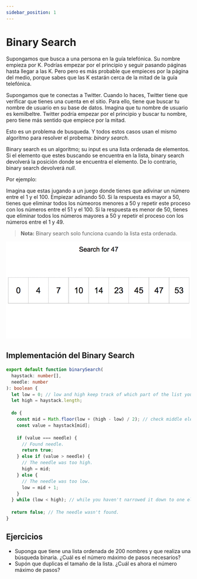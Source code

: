 ```yaml
---
sidebar_position: 1
---
```


# Binary Search

Supongamos que busca a una persona en la guía telefónica. Su nombre empieza por K. Podrías empezar
por el principio y seguir pasando páginas hasta llegar a las K. Pero pero es más probable
que empieces por la página del medio, porque sabes que las K estarán cerca de la
mitad de la guía telefónica.

Supongamos que te conectas a Twitter. Cuando lo haces, Twitter tiene que verificar que tienes una
cuenta en el sitio. Para ello, tiene que buscar tu nombre de usuario en su base de datos. Imagina
que tu nombre de usuario es kemilbeltre. Twitter podría empezar por el principio y buscar
tu nombre, pero tiene más sentido que empiece por la mitad.

Esto es un problema de busqueda. Y todos estos casos usan el mismo algoritmo
para resolver el probema: _binary search_.

Binary search es un algoritmo; su input es una lista ordenada de elementos.
Si el elemento que estes buscando se encuentra en la lista, binary search devolverá
la posición donde se encuentra el elemento. De lo contrario, binary search devolverá _null_.

Por ejemplo:

Imagina que estas jugando a un juego donde tienes que adivinar un número entre el 1 y el 100.
Empiezar adinando 50. Si la respuesta es mayor a 50, tienes que eliminar todos los númeoros
menores a 50 y repetir este proceso con los números entre el 51 y el 100. Si la respuesta es
menor de 50, tienes que eliminar todos los números mayores a 50 y repetir el proceso
con los números entre el 1 y 49.

> **Nota:**
> Binary search solo funciona cuando la lista esta ordenada.

![Binary search animation](../../../../../static/img/bs_animation)

## Implementación del Binary Search

```ts
export default function binarySearch(
  haystack: number[],
  needle: number
): boolean {
  let low = 0; // low and high keep track of which part of the list you'll search in.
  let high = haystack.length;

  do {
    const mid = Math.floor(low + (high - low) / 2); // check middle element...
    const value = haystack[mid];

    if (value === needle) {
      // Found needle.
      return true;
    } else if (value > needle) {
      // The needle was too high.
      high = mid;
    } else {
      // The needle was too low.
      low = mid + 1;
    }
  } while (low < high); // while you haven't narrowed it down to one element...

  return false; // The needle wasn't found.
}
```

## Ejercicios

- Suponga que tiene una lista ordenada de 200 nombres y que realiza una búsqueda binaria. ¿Cuál es el
  número máximo de pasos necesarios?
- Supón que duplicas el tamaño de la lista. ¿Cuál es ahora el número máximo de pasos?
